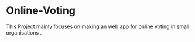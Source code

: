 # Online-Voting
This Project mainly focuses on making an web app for online voting  in small organisations .
